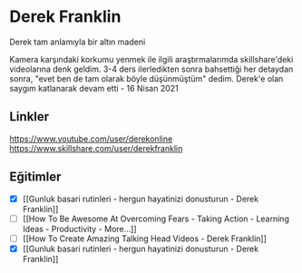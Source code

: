# Derek Franklin
Derek tam anlamıyla bir altın madeni

Kamera karşındaki korkumu yenmek ile ilgili araştırmalarımda skillshare'deki videolarına denk geldim. 3-4 ders ilerledikten sonra bahsettiği her detaydan sonra, "evet ben de tam olarak böyle düşünmüştüm" dedim. Derek'e olan saygım katlanarak devam etti - 16 Nisan 2021

## Linkler
https://www.youtube.com/user/derekonline
https://www.skillshare.com/user/derekfranklin

## Eğitimler
- [x] [[Gunluk basari rutinleri - hergun hayatinizi donusturun - Derek Franklin]]
- [ ] [[How To Be Awesome At Overcoming Fears - Taking Action - Learning Ideas - Productivity - More...]]
- [ ] [[How To Create Amazing Talking Head Videos - Derek Franklin]]
- [x] [[Gunluk basari rutinleri - hergun hayatinizi donusturun - Derek Franklin]]